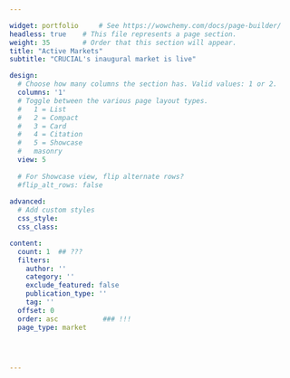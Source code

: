 ```yaml
---

widget: portfolio     # See https://wowchemy.com/docs/page-builder/
headless: true    # This file represents a page section.
weight: 35        # Order that this section will appear.
title: "Active Markets"
subtitle: "CRUCIAL's inaugural market is live"

design:
  # Choose how many columns the section has. Valid values: 1 or 2.
  columns: '1'
  # Toggle between the various page layout types.
  #   1 = List
  #   2 = Compact
  #   3 = Card
  #   4 = Citation
  #   5 = Showcase  
  #   masonry
  view: 5
  
  # For Showcase view, flip alternate rows?
  #flip_alt_rows: false  
  
advanced:  
  # Add custom styles
  css_style:
  css_class:

content: 
  count: 1  ## ???
  filters:
    author: ''
    category: ''
    exclude_featured: false
    publication_type: ''
    tag: ''
  offset: 0
  order: asc           ### !!!
  page_type: market      




---
```





<br>
